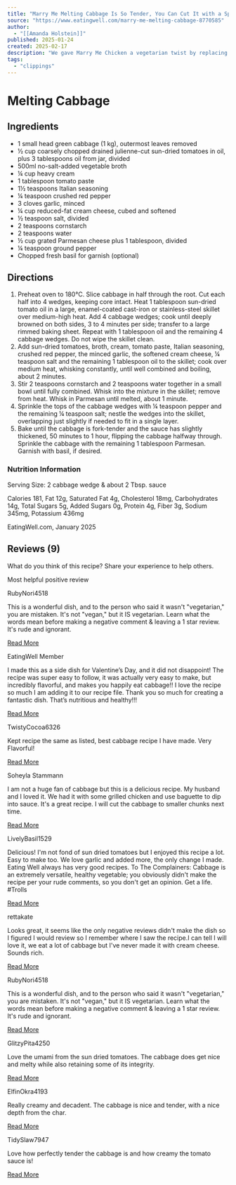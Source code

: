 ```yaml
---
title: "Marry Me Melting Cabbage Is So Tender, You Can Cut It with a Spoon"
source: "https://www.eatingwell.com/marry-me-melting-cabbage-8770585"
author:
  - "[[Amanda Holstein]]"
published: 2025-01-24
created: 2025-02-17
description: "We gave Marry Me Chicken a vegetarian twist by replacing the traditional chicken with tender cabbage wedges, all coated in a rich and flavorful sun-dried tomato cream sauce."
tags:
  - "clippings"
---
```

# Melting Cabbage
## Ingredients

- 1 small head green cabbage (1 kg), outermost leaves removed
- ½ cup coarsely chopped drained julienne-cut sun-dried tomatoes in oil, plus 3 tablespoons oil from jar, divided
- 500ml no-salt-added vegetable broth
- ¼ cup​ heavy cream
- 1 tablespoon tomato paste
- 1½ teaspoons Italian seasoning
- ¼ teaspoon crushed red pepper
- 3 cloves garlic, minced
- ¼ cup reduced-fat cream cheese, cubed and softened
- ½ teaspoon salt, divided
- 2 teaspoons cornstarch
- 2 teaspoons water
- ½ cup​ grated Parmesan cheese plus 1 tablespoon, divided
- ¼ teaspoon ground pepper
- Chopped fresh basil for garnish (optional)

## Directions

1. Preheat oven to 180°C. Slice cabbage in half through the root. Cut each half into 4 wedges, keeping core intact. Heat 1 tablespoon sun-dried tomato oil in a large, enamel-coated cast-iron or stainless-steel skillet over medium-high heat. Add 4 cabbage wedges; cook until deeply browned on both sides, 3 to 4 minutes per side; transfer to a large rimmed baking sheet. Repeat with 1 tablespoon oil and the remaining 4 cabbage wedges. Do not wipe the skillet clean.
2. Add sun-dried tomatoes, broth, cream, tomato paste, Italian seasoning, crushed red pepper, the minced garlic, the softened cream cheese, ¼ teaspoon salt and the remaining 1 tablespoon oil to the skillet; cook over medium heat, whisking constantly, until well combined and boiling, about 2 minutes.
3. Stir 2 teaspoons cornstarch and 2 teaspoons water together in a small bowl until fully combined. Whisk into the mixture in the skillet; remove from heat. Whisk in Parmesan until melted, about 1 minute.
4. Sprinkle the tops of the cabbage wedges with ¼ teaspoon pepper and the remaining ¼ teaspoon salt; nestle the wedges into the skillet, overlapping just slightly if needed to fit in a single layer.
5. Bake until the cabbage is fork-tender and the sauce has slightly thickened, 50 minutes to 1 hour, flipping the cabbage halfway through. Sprinkle the cabbage with the remaining 1 tablespoon Parmesan. Garnish with basil, if desired.
### Nutrition Information

Serving Size: 2 cabbage wedge & about 2 Tbsp. sauce

Calories 181, Fat 12g, Saturated Fat 4g, Cholesterol 18mg, Carbohydrates 14g, Total Sugars 5g, Added Sugars 0g, Protein 4g, Fiber 3g, Sodium 345mg, Potassium 436mg

EatingWell.com, January 2025

## Reviews (9)

What do you think of this recipe? Share your experience to help others.

Most helpful positive review

RubyNori4518

This is a wonderful dish, and to the person who said it wasn't "vegetarian," you are mistaken. It's not "vegan," but it IS vegetarian. Learn what the words mean before making a negative comment & leaving a 1 star review. It's rude and ignorant.

[Read More](https://www.eatingwell.com/#)

EatingWell Member

I made this as a side dish for Valentine’s Day, and it did not disappoint! The recipe was super easy to follow, it was actually very easy to make, but incredibly flavorful, and makes you happily eat cabbage!! I love the recipe so much I am adding it to our recipe file. Thank you so much for creating a fantastic dish. That’s nutritious and healthy!!!

[Read More](https://www.eatingwell.com/#)

TwistyCocoa6326

Kept recipe the same as listed, best cabbage recipe I have made. Very Flavorful!

[Read More](https://www.eatingwell.com/#)

Soheyla Stammann

I am not a huge fan of cabbage but this is a delicious recipe. My husband and I loved it. We had it with some grilled chicken and use baguette to dip into sauce. It's a great recipe. I will cut the cabbage to smaller chunks next time.

[Read More](https://www.eatingwell.com/#)

LivelyBasil1529

Delicious! I'm not fond of sun dried tomatoes but I enjoyed this recipe a lot. Easy to make too. We love garlic and added more, the only change I made. Eating Well always has very good recipes. To The Complainers: Cabbage is an extremely versatile, healthy vegetable; you obviously didn't make the recipe per your rude comments, so you don't get an opinion. Get a life. #Trolls

[Read More](https://www.eatingwell.com/#)

rettakate

Looks great, it seems like the only negative reviews didn't make the dish so I figured I would review so I remember where I saw the recipe.I can tell I will love it, we eat a lot of cabbage but I've never made it with cream cheese. Sounds rich.

[Read More](https://www.eatingwell.com/#)

RubyNori4518

This is a wonderful dish, and to the person who said it wasn't "vegetarian," you are mistaken. It's not "vegan," but it IS vegetarian. Learn what the words mean before making a negative comment & leaving a 1 star review. It's rude and ignorant.

[Read More](https://www.eatingwell.com/#)

GlitzyPita4250

Love the umami from the sun dried tomatoes. The cabbage does get nice and melty while also retaining some of its integrity.

[Read More](https://www.eatingwell.com/#)

ElfinOkra4193

Really creamy and decadent. The cabbage is nice and tender, with a nice depth from the char.

[Read More](https://www.eatingwell.com/#)

TidySlaw7947

Love how perfectly tender the cabbage is and how creamy the tomato sauce is!

[Read More](https://www.eatingwell.com/#)